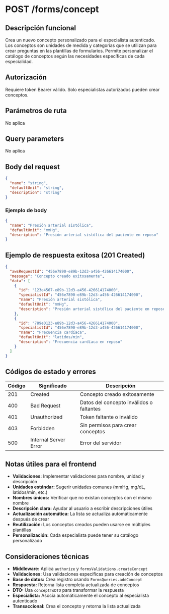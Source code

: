 # POST /forms/concept

## Descripción funcional

Crea un nuevo concepto personalizado para el especialista autenticado. Los conceptos son unidades de medida y categorías que se utilizan para crear preguntas en las plantillas de formularios. Permite personalizar el catálogo de conceptos según las necesidades específicas de cada especialidad.

## Autorización

Requiere token Bearer válido. Solo especialistas autorizados pueden crear conceptos.

## Parámetros de ruta

No aplica

## Query parameters

No aplica

## Body del request

```json
{
  "name": "string",
  "defaultUnit": "string",
  "description": "string"
}
```

### Ejemplo de body

```json
{
  "name": "Presión arterial sistólica",
  "defaultUnit": "mmHg",
  "description": "Presión arterial sistólica del paciente en reposo"
}
```

## Ejemplo de respuesta exitosa (201 Created)

```json
{
  "awsRequestId": "456e7890-e89b-12d3-a456-426614174000",
  "message": "Concepto creado exitosamente",
  "data": [
    {
      "id": "123e4567-e89b-12d3-a456-426614174000",
      "specialistId": "456e7890-e89b-12d3-a456-426614174000",
      "name": "Presión arterial sistólica",
      "defaultUnit": "mmHg",
      "description": "Presión arterial sistólica del paciente en reposo"
    },
    {
      "id": "789e0123-e89b-12d3-a456-426614174000",
      "specialistId": "456e7890-e89b-12d3-a456-426614174000",
      "name": "Frecuencia cardíaca",
      "defaultUnit": "latidos/min",
      "description": "Frecuencia cardíaca en reposo"
    }
  ]
}
```

## Códigos de estado y errores

| Código | Significado | Descripción |
|--------|-------------|-------------|
| 201 | Created | Concepto creado exitosamente |
| 400 | Bad Request | Datos del concepto inválidos o faltantes |
| 401 | Unauthorized | Token faltante o inválido |
| 403 | Forbidden | Sin permisos para crear conceptos |
| 500 | Internal Server Error | Error del servidor |

## Notas útiles para el frontend

- **Validaciones:** Implementar validaciones para nombre, unidad y descripción
- **Unidades estándar:** Sugerir unidades comunes (mmHg, mg/dL, latidos/min, etc.)
- **Nombres únicos:** Verificar que no existan conceptos con el mismo nombre
- **Descripción clara:** Ayudar al usuario a escribir descripciones útiles
- **Actualización automática:** La lista se actualiza automáticamente después de crear
- **Reutilización:** Los conceptos creados pueden usarse en múltiples plantillas
- **Personalización:** Cada especialista puede tener su catálogo personalizado

## Consideraciones técnicas

- **Middleware:** Aplica `authorize` y `formsValidations.createConcept`
- **Validaciones:** Usa validaciones específicas para creación de conceptos
- **Base de datos:** Crea registro usando `FormsQueries.addConcept`
- **Respuesta:** Retorna lista completa actualizada de conceptos
- **DTO:** Usa `conceptToDTO` para transformar la respuesta
- **Especialista:** Asocia automáticamente el concepto al especialista autenticado
- **Transaccional:** Crea el concepto y retorna la lista actualizada

